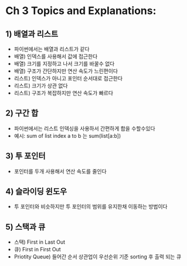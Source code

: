 # Ch 3 Topics and Explanations:

## 1) 배열과 리스트
- 파이썬에서는 배열과 리스트가 같다
- 배열) 인덱스를 사용해서 값에 접근한다
- 배열) 크기를 지정하고 나서 크기를 바꿀수 없다
- 배열) 구조가 간단하지만 연산 속도가 느린편이다
- 리스트) 인덱스가 아니고 포인터 순서대로 접근한다
- 리스트) 크기가 상관 없다
- 리스트) 구조가 복잡하지만 연산 속도가 빠르다
## 2) 구간 합
- 파이썬에서는 리스트 인덱싱을 사용하서 간편하게 합을 수할수있다
- 예시: sum of list index a to b 는 sum(list[a:b])
## 3) 투 포인터
- 포인터를 두개 사용해서 연산 속도를 줄인다
## 4) 슬라이딩 윈도우
- 투 포인터와 비슷하지만 투 포인터의 범위를 유지한채 이동하는 방법이다
## 5) 스택과 큐
- 스택) First in Last Out
- 큐) First in First Out
- Priotity Queue) 들어간 순서 상관업이 우선순위 기준 sorting 후 출력 되는 큐